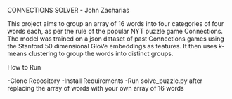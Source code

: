 CONNECTIONS SOLVER - John Zacharias

This project aims to group an array of 16 words into four categories of four words each, as per the rule of the popular NYT puzzle game Connections. 
The model was trained on a json dataset of past Connections games using the Stanford 50 dimensional GloVe embeddings as features. It then uses k-means clustering to group the words into distinct groups. 

How to Run

-Clone Repository
-Install Requirements
-Run solve_puzzle.py after replacing the array of words with your own array of 16 words

